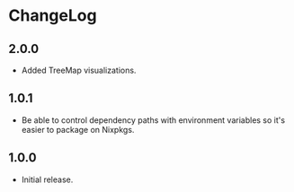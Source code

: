 # ChangeLog

## 2.0.0

* Added TreeMap visualizations.

## 1.0.1

* Be able to control dependency paths with environment variables so it's easier to package on Nixpkgs.

## 1.0.0

* Initial release.
